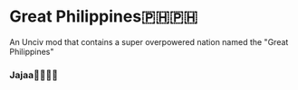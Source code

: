 # Great Philippines🇵🇭🇵🇭

An Unciv mod that contains a super overpowered nation named the "Great Philippines"

### Jajaa🤌🏻🤌🏻
